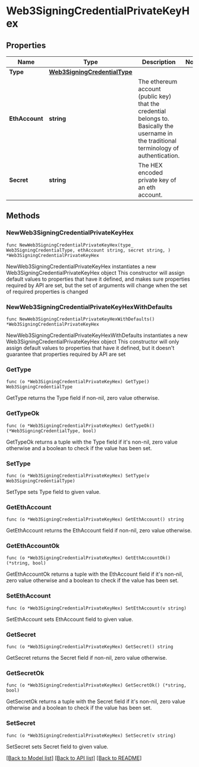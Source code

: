 # Web3SigningCredentialPrivateKeyHex

## Properties

Name | Type | Description | Notes
------------ | ------------- | ------------- | -------------
**Type** | [**Web3SigningCredentialType**](Web3SigningCredentialType.md) |  | 
**EthAccount** | **string** | The ethereum account (public key) that the credential belongs to. Basically the username in the traditional terminology of authentication. | 
**Secret** | **string** | The HEX encoded private key of an eth account. | 

## Methods

### NewWeb3SigningCredentialPrivateKeyHex

`func NewWeb3SigningCredentialPrivateKeyHex(type_ Web3SigningCredentialType, ethAccount string, secret string, ) *Web3SigningCredentialPrivateKeyHex`

NewWeb3SigningCredentialPrivateKeyHex instantiates a new Web3SigningCredentialPrivateKeyHex object
This constructor will assign default values to properties that have it defined,
and makes sure properties required by API are set, but the set of arguments
will change when the set of required properties is changed

### NewWeb3SigningCredentialPrivateKeyHexWithDefaults

`func NewWeb3SigningCredentialPrivateKeyHexWithDefaults() *Web3SigningCredentialPrivateKeyHex`

NewWeb3SigningCredentialPrivateKeyHexWithDefaults instantiates a new Web3SigningCredentialPrivateKeyHex object
This constructor will only assign default values to properties that have it defined,
but it doesn't guarantee that properties required by API are set

### GetType

`func (o *Web3SigningCredentialPrivateKeyHex) GetType() Web3SigningCredentialType`

GetType returns the Type field if non-nil, zero value otherwise.

### GetTypeOk

`func (o *Web3SigningCredentialPrivateKeyHex) GetTypeOk() (*Web3SigningCredentialType, bool)`

GetTypeOk returns a tuple with the Type field if it's non-nil, zero value otherwise
and a boolean to check if the value has been set.

### SetType

`func (o *Web3SigningCredentialPrivateKeyHex) SetType(v Web3SigningCredentialType)`

SetType sets Type field to given value.


### GetEthAccount

`func (o *Web3SigningCredentialPrivateKeyHex) GetEthAccount() string`

GetEthAccount returns the EthAccount field if non-nil, zero value otherwise.

### GetEthAccountOk

`func (o *Web3SigningCredentialPrivateKeyHex) GetEthAccountOk() (*string, bool)`

GetEthAccountOk returns a tuple with the EthAccount field if it's non-nil, zero value otherwise
and a boolean to check if the value has been set.

### SetEthAccount

`func (o *Web3SigningCredentialPrivateKeyHex) SetEthAccount(v string)`

SetEthAccount sets EthAccount field to given value.


### GetSecret

`func (o *Web3SigningCredentialPrivateKeyHex) GetSecret() string`

GetSecret returns the Secret field if non-nil, zero value otherwise.

### GetSecretOk

`func (o *Web3SigningCredentialPrivateKeyHex) GetSecretOk() (*string, bool)`

GetSecretOk returns a tuple with the Secret field if it's non-nil, zero value otherwise
and a boolean to check if the value has been set.

### SetSecret

`func (o *Web3SigningCredentialPrivateKeyHex) SetSecret(v string)`

SetSecret sets Secret field to given value.



[[Back to Model list]](../README.md#documentation-for-models) [[Back to API list]](../README.md#documentation-for-api-endpoints) [[Back to README]](../README.md)


